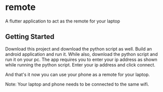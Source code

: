 # remote

A flutter application to act as the remote for your laptop

## Getting Started

Download this project and download the python script as well.
Build an android application and run it.
While also, download the python script and run it on your pc.
The app requires you to enter your ip address as shown while running the python script.
Enter your ip address and click connect.

And that's it now you can use your phone as a remote for your laptop.

Note: Your laptop and phone needs to be connected to the same wifi.
